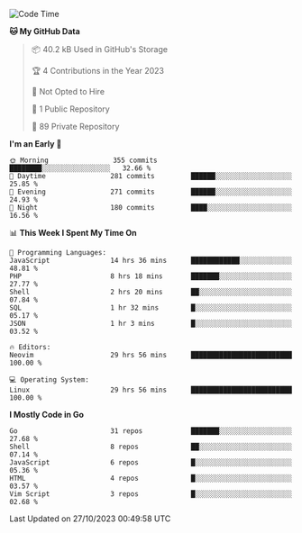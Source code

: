 
<!--START_SECTION:waka-->
![Code Time](http://img.shields.io/badge/Code%20Time-4%2C194%20hrs%2028%20mins-blue)

**🐱 My GitHub Data** 

> 📦 40.2 kB Used in GitHub's Storage 
 > 
> 🏆 4 Contributions in the Year 2023
 > 
> 🚫 Not Opted to Hire
 > 
> 📜 1 Public Repository 
 > 
> 🔑 89 Private Repository 
 > 
**I'm an Early 🐤** 

```text
🌞 Morning                355 commits         ████████░░░░░░░░░░░░░░░░░   32.66 % 
🌆 Daytime                281 commits         ██████░░░░░░░░░░░░░░░░░░░   25.85 % 
🌃 Evening                271 commits         ██████░░░░░░░░░░░░░░░░░░░   24.93 % 
🌙 Night                  180 commits         ████░░░░░░░░░░░░░░░░░░░░░   16.56 % 
```


📊 **This Week I Spent My Time On** 

```text
💬 Programming Languages: 
JavaScript               14 hrs 36 mins      ████████████░░░░░░░░░░░░░   48.81 % 
PHP                      8 hrs 18 mins       ███████░░░░░░░░░░░░░░░░░░   27.77 % 
Shell                    2 hrs 20 mins       ██░░░░░░░░░░░░░░░░░░░░░░░   07.84 % 
SQL                      1 hr 32 mins        █░░░░░░░░░░░░░░░░░░░░░░░░   05.17 % 
JSON                     1 hr 3 mins         █░░░░░░░░░░░░░░░░░░░░░░░░   03.52 % 

🔥 Editors: 
Neovim                   29 hrs 56 mins      █████████████████████████   100.00 % 

💻 Operating System: 
Linux                    29 hrs 56 mins      █████████████████████████   100.00 % 
```

**I Mostly Code in Go** 

```text
Go                       31 repos            ███████░░░░░░░░░░░░░░░░░░   27.68 % 
Shell                    8 repos             ██░░░░░░░░░░░░░░░░░░░░░░░   07.14 % 
JavaScript               6 repos             █░░░░░░░░░░░░░░░░░░░░░░░░   05.36 % 
HTML                     4 repos             █░░░░░░░░░░░░░░░░░░░░░░░░   03.57 % 
Vim Script               3 repos             █░░░░░░░░░░░░░░░░░░░░░░░░   02.68 % 
```




 Last Updated on 27/10/2023 00:49:58 UTC
<!--END_SECTION:waka-->
